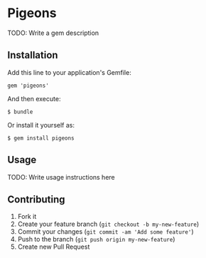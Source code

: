 # Pigeons

TODO: Write a gem description

## Installation

Add this line to your application's Gemfile:

    gem 'pigeons'

And then execute:

    $ bundle

Or install it yourself as:

    $ gem install pigeons

## Usage

TODO: Write usage instructions here

## Contributing

1. Fork it
2. Create your feature branch (`git checkout -b my-new-feature`)
3. Commit your changes (`git commit -am 'Add some feature'`)
4. Push to the branch (`git push origin my-new-feature`)
5. Create new Pull Request
